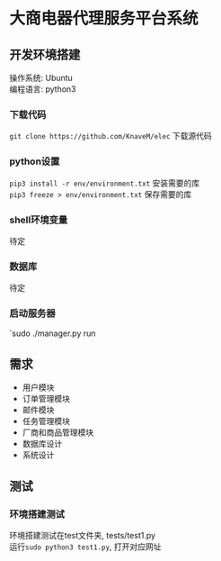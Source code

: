 # 大商电器代理服务平台系统

## 开发环境搭建
操作系统: Ubuntu  
编程语言: python3  

### 下载代码
`git clone https://github.com/KnaveM/elec`  下载源代码

### python设置
`pip3 install -r env/environment.txt`  安装需要的库  
`pip3 freeze > env/environment.txt`  保存需要的库

### shell环境变量
待定

### 数据库
待定

### 启动服务器
`sudo ./manager.py run

## 需求
- 用户模块
- 订单管理模块
- 邮件模块
- 任务管理模块
- 厂商和商品管理模块
- 数据库设计
- 系统设计

## 测试
### 环境搭建测试
环境搭建测试在test文件夹, tests/test1.py  
运行`sudo python3 test1.py`, 打开对应网址
